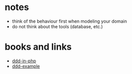 # notes

* think of the behaviour first when modeling your domain
* do not think about the tools (database, etc.)

# books and links

* [ddd-in-php](https://gitub.com/dddinphp)
* [ddd-example](http://blog.mirkosertic.de/architecturedesign/dddexample)
